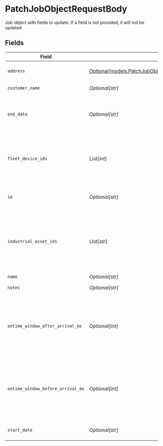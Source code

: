 # PatchJobObjectRequestBody

Job object with fields to update. If a field is not provided, it will not be updated


## Fields

| Field                                                                                                                                | Type                                                                                                                                 | Required                                                                                                                             | Description                                                                                                                          | Example                                                                                                                              |
| ------------------------------------------------------------------------------------------------------------------------------------ | ------------------------------------------------------------------------------------------------------------------------------------ | ------------------------------------------------------------------------------------------------------------------------------------ | ------------------------------------------------------------------------------------------------------------------------------------ | ------------------------------------------------------------------------------------------------------------------------------------ |
| `address`                                                                                                                            | [Optional[models.PatchJobObjectjobLocationRequestObjectRequestBody]](../models/patchjobobjectjoblocationrequestobjectrequestbody.md) | :heavy_minus_sign:                                                                                                                   | A location object for the job                                                                                                        |                                                                                                                                      |
| `customer_name`                                                                                                                      | *Optional[str]*                                                                                                                      | :heavy_minus_sign:                                                                                                                   | Customer name for job                                                                                                                | Samsara                                                                                                                              |
| `end_date`                                                                                                                           | *Optional[str]*                                                                                                                      | :heavy_minus_sign:                                                                                                                   | End date of job in RFC 3339 format. Must be greater than or equal to the start date                                                  | 2019-06-13T19:08:25Z                                                                                                                 |
| `fleet_device_ids`                                                                                                                   | List[*int*]                                                                                                                          | :heavy_minus_sign:                                                                                                                   | Fleet devices to be added to this job (cannot have both industrial assets and fleet devices in the same job)                         | [<br/>1234567,<br/>654321<br/>]                                                                                                      |
| `id`                                                                                                                                 | *Optional[str]*                                                                                                                      | :heavy_minus_sign:                                                                                                                   | Job Id                                                                                                                               | 8d218e6c-7a16-4f9f-90f7-cc1d93b9e596                                                                                                 |
| `industrial_asset_ids`                                                                                                               | List[*str*]                                                                                                                          | :heavy_minus_sign:                                                                                                                   | IndustrialAssets to be added to this job (cannot have both industrial assets and fleet devices in the same job)                      | [<br/>"8d218e6c-7a16-4f9f-90f7-cc1d93b9e596",<br/>"ba84a7e2-9c8d-481f-a248-7cce6b22be9d"<br/>]                                       |
| `name`                                                                                                                               | *Optional[str]*                                                                                                                      | :heavy_minus_sign:                                                                                                                   | Job name                                                                                                                             | My Job Name                                                                                                                          |
| `notes`                                                                                                                              | *Optional[str]*                                                                                                                      | :heavy_minus_sign:                                                                                                                   | Notes for the upcoming job                                                                                                           | These are my notes                                                                                                                   |
| `ontime_window_after_arrival_ms`                                                                                                     | *Optional[int]*                                                                                                                      | :heavy_minus_sign:                                                                                                                   | Specifies the time window (in milliseconds) after a stop's scheduled arrival time during which the stop is considered 'on-time'.     | 300000                                                                                                                               |
| `ontime_window_before_arrival_ms`                                                                                                    | *Optional[int]*                                                                                                                      | :heavy_minus_sign:                                                                                                                   | Specifies the time window (in milliseconds) before a stop's scheduled arrival time during which the stop is considered 'on-time'.    | 300000                                                                                                                               |
| `start_date`                                                                                                                         | *Optional[str]*                                                                                                                      | :heavy_minus_sign:                                                                                                                   | Start date of job in RFC 3339 format.                                                                                                | 2019-06-13T19:08:25Z                                                                                                                 |
